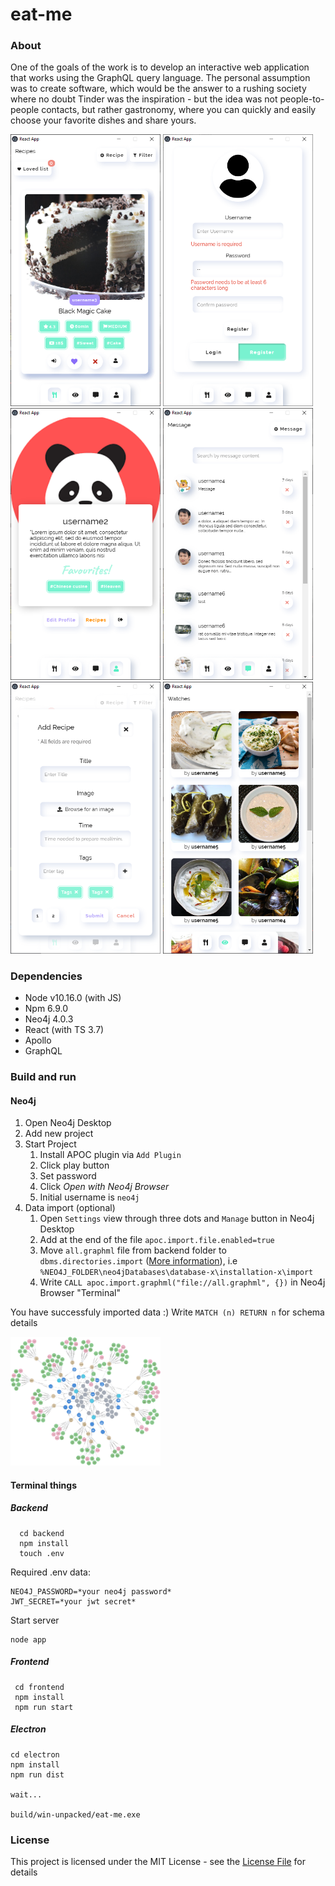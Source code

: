 # eat-me

### About
One of the goals of the work is to develop an interactive web application that works
using the GraphQL query language. The personal assumption was to create software,
which would be the answer to a rushing society where no doubt
Tinder was the inspiration - but the idea was not people-to-people contacts,
but rather gastronomy, where you can quickly and easily choose your favorite dishes and share yours.

<div>
<img src="demo/recipes.PNG" alt="recipes" width="240"/>
<img src="demo/register.PNG" alt="register" width="240"/>
<img src="demo/profile.PNG" alt="profile" width="240"/>
<img src="demo/messages.PNG" alt="messages" width="240"/>
<img src="demo/create-recipe-1.PNG" alt="create-recipe" width="240"/>
<img src="demo/watches.PNG" alt="watches" width="240"/>
</div>

### Dependencies
  * Node v10.16.0 (with JS)
  * Npm 6.9.0
  * Neo4j 4.0.3
  * React (with TS 3.7)
  * Apollo
  * GraphQL
  
### Build and run
#### Neo4j
1. Open Neo4j Desktop
1. Add new project
1. Start Project
   1. Install APOC plugin via ``Add Plugin``
   1. Click play button
   1. Set password
   1. Click *Open with Neo4j Browser*
   1. Initial username is `neo4j`
1. Data import (optional)
   1. Open `Settings` view through three dots and `Manage` button in Neo4j Desktop
   1. Add at the end of the file ``apoc.import.file.enabled=true``
   1. Move `all.graphml` file from backend folder to `dbms.directories.import` ([More information](https://neo4j.com/docs/labs/apoc/current/export/json/)), 
   i.e ``%NEO4J_FOLDER\neo4jDatabases\database-x\installation-x\import``
   1. Write ``CALL apoc.import.graphml("file://all.graphml", {})`` in Neo4j Browser "Terminal"
 
 You have successfuly imported data :)
 Write ``MATCH (n) RETURN n`` for schema details
 
 <img src="demo/dbgraph.PNG" alt="neo4j_graph" width="240"/>

 
 #### Terminal things
 ##### Backend  
```
  cd backend
  npm install
  touch .env
```
Required .env data:
```
NEO4J_PASSWORD=*your neo4j password*
JWT_SECRET=*your jwt secret*
```
Start server
```
node app
```
 
 ##### Frontend
 ```
  cd frontend
  npm install
  npm run start
 ```


 ##### Electron 
```
cd electron
npm install
npm run dist

wait...

build/win-unpacked/eat-me.exe

```

### License
This project is licensed under the MIT License - see the [License File](LICENSE) for details

